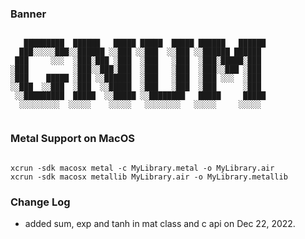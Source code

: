 ### Banner

```

   █████████  ██████   █████ █████  █████ ██████   ██████
  ███░░░░░███░░██████ ░░███ ░░███  ░░███ ░░██████ ██████ 
 ███     ░░░  ░███░███ ░███  ░███   ░███  ░███░█████░███ 
░███          ░███░░███░███  ░███   ░███  ░███░░███ ░███ 
░███    █████ ░███ ░░██████  ░███   ░███  ░███ ░░░  ░███ 
░░███  ░░███  ░███  ░░█████  ░███   ░███  ░███      ░███ 
 ░░█████████  █████  ░░█████ ░░████████   █████     █████
  ░░░░░░░░░  ░░░░░    ░░░░░   ░░░░░░░░   ░░░░░     ░░░░░ 
                                                                                          

```

### Metal Support on MacOS

```

xcrun -sdk macosx metal -c MyLibrary.metal -o MyLibrary.air
xcrun -sdk macosx metallib MyLibrary.air -o MyLibrary.metallib

```

### Change Log

* added sum, exp and tanh in mat class and c api on Dec 22, 2022.